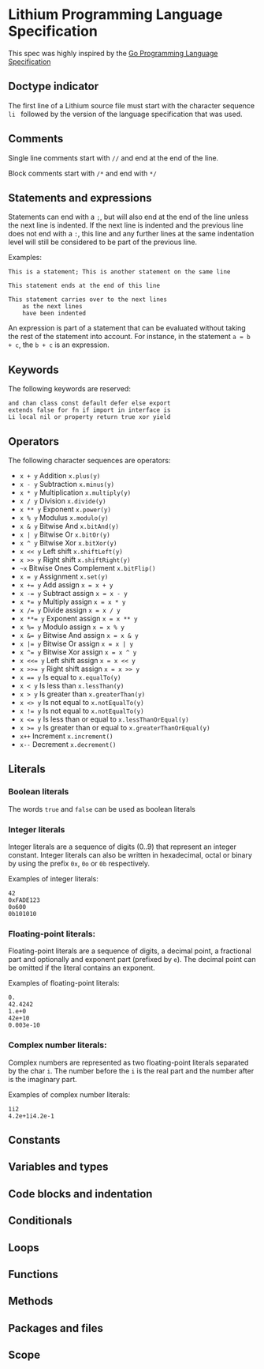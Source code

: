 # Lithium Programming Language Specification

This spec was highly inspired by the [Go Programming Language Specification](https://golang.org/ref/spec)


## Doctype indicator

The first line of a Lithium source file must start with the character sequence
`li ` followed by the version of the language specification that was used.


## Comments

Single line comments start with `//` and end at the end of the line.

Block comments start with `/*` and end with `*/`


## Statements and expressions

Statements can end with a `;`, but will also end at the end of the line unless
the next line is indented. If the next line is indented and the previous line
does not end with a `:`, this line and any further lines at the same indentation
level will still be considered to be part of the previous line.

Examples:

    This is a statement; This is another statement on the same line
    
    This statement ends at the end of this line
    
    This statement carries over to the next lines
        as the next lines
        have been indented

An expression is part of a statement that can be evaluated without taking the
rest of the statement into account. For instance, in the statement `a = b + c`,
the `b + c` is an expression.


## Keywords

The following keywords are reserved:

    and chan class const default defer else export
    extends false for fn if import in interface is
    Li local nil or property return true xor yield

## Operators

The following character sequences are operators:

- `x + y` Addition `x.plus(y)`
- `x - y` Subtraction `x.minus(y)`
- `x * y` Multiplication `x.multiply(y)`
- `x / y` Division `x.divide(y)`
- `x ** y` Exponent `x.power(y)`
- `x % y` Modulus `x.modulo(y)`
- `x & y` Bitwise And `x.bitAnd(y)`
- `x | y` Bitwise Or `x.bitOr(y)`
- `x ^ y` Bitwise Xor `x.bitXor(y)`
- `x << y` Left shift `x.shiftLeft(y)`
- `x >> y` Right shift `x.shiftRight(y)`
- `~x` Bitwise Ones Complement `x.bitFlip()`
- `x = y` Assignment `x.set(y)`
- `x += y` Add assign `x = x + y`
- `x -= y` Subtract assign `x = x - y`
- `x *= y` Multiply assign `x = x * y`
- `x /= y` Divide assign `x = x / y`
- `x **= y` Exponent assign `x = x ** y`
- `x %= y` Modulo assign `x = x % y`
- `x &= y` Bitwise And assign `x = x & y`
- `x |= y` Bitwise Or assign `x = x | y`
- `x ^= y` Bitwise Xor assign `x = x ^ y`
- `x <<= y` Left shift assign `x = x << y`
- `x >>= y` Right shift assign `x = x >> y`
- `x == y` Is equal to `x.equalTo(y)`
- `x < y` Is less than `x.lessThan(y)`
- `x > y` Is greater than `x.greaterThan(y)`
- `x <> y` Is not equal to `x.notEqualTo(y)`
- `x != y` Is not equal to `x.notEqualTo(y)`
- `x <= y` Is less than or equal to `x.lessThanOrEqual(y)`
- `x >= y` Is greater than or equal to `x.greaterThanOrEqual(y)`
- `x++` Increment `x.increment()`
- `x--` Decrement `x.decrement()`


## Literals

### Boolean literals

The words `true` and `false` can be used as boolean literals


### Integer literals

Integer literals are a sequence of digits (0..9) that represent an integer
constant. Integer literals can also be written in hexadecimal, octal or
binary by using the prefix `0x`, `0o` or `0b` respectively.

Examples of integer literals:

    42
    0xFADE123
    0o600
    0b101010

### Floating-point literals:

Floating-point literals are a sequence of digits, a decimal point, a
fractional part and optionally and exponent part (prefixed by `e`).
The decimal point can be omitted if the literal contains an exponent.

Examples of floating-point literals:

    0.
    42.4242
    1.e+0
    42e+10
    0.003e-10

### Complex number literals:

Complex numbers are represented as two floating-point literals separated
by the char `i`. The number before the `i` is the real part and the
number after is the imaginary part.

Examples of complex number literals:

    1i2
    4.2e+1i4.2e-1

## Constants


## Variables and types


## Code blocks and indentation


## Conditionals


## Loops


## Functions


## Methods


## Packages and files


## Scope

